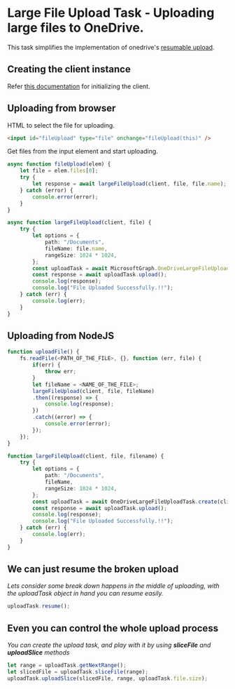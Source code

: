 # Large File Upload Task - Uploading large files to OneDrive.

This task simplifies the implementation of onedrive's [resumable upload](https://developer.microsoft.com/en-us/graph/docs/api-reference/v1.0/api/driveitem_createuploadsession).

## Creating the client instance

Refer [this documentation](../CreatingClientInstance.md) for initializing the client.

## Uploading from browser

HTML to select the file for uploading.

```HTML
<input id="fileUpload" type="file" onchange="fileUpload(this)" />
```

Get files from the input element and start uploading.

```typescript
async function fileUpload(elem) {
	let file = elem.files[0];
	try {
		let response = await largeFileUpload(client, file, file.name);
	} catch (error) {
		console.error(error);
	}
}

async function largeFileUpload(client, file) {
	try {
		let options = {
			path: "/Documents",
			fileName: file.name,
			rangeSize: 1024 * 1024,
		};
		const uploadTask = await MicrosoftGraph.OneDriveLargeFileUploadTask.create(client, file, options);
		const response = await uploadTask.upload();
		console.log(response);
		console.log("File Uploaded Successfully.!!");
	} catch (err) {
		console.log(err);
	}
}
```

## Uploading from NodeJS

```typescript
function uploadFile() {
    fs.readFile(<PATH_OF_THE_FILE>, {}, function (err, file) {
        if(err) {
            throw err;
        }
        let fileName = <NAME_OF_THE_FILE>;
        largeFileUpload(client, file, fileName)
        .then((response) => {
            console.log(response);
        })
        .catch((error) => {
            console.error(error);
        });
    });
}

function largeFileUpload(client, file, filename) {
	try {
		let options = {
			path: "/Documents",
			fileName,
			rangeSize: 1024 * 1024,
		};
		const uploadTask = await OneDriveLargeFileUploadTask.create(client, file, options);
		const response = await uploadTask.upload();
		console.log(response);
		console.log("File Uploaded Successfully.!!");
	} catch (err) {
		console.log(err);
	}
}
```

## We can just resume the broken upload

_Lets consider some break down happens in the middle of uploading, with the uploadTask object in hand you can resume easily._

```typescript
uploadTask.resume();
```

## Even you can control the whole upload process

_You can create the upload task, and play with it by using **sliceFile** and **uploadSlice** methods_

```typescript
let range = uploadTask.getNextRange();
let slicedFile = uploadTask.sliceFile(range);
uploadTask.uploadSlice(slicedFile, range, uploadTask.file.size);
```
